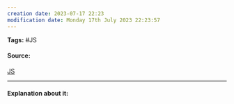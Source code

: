 ```yaml
---
creation date: 2023-07-17 22:23
modification date: Monday 17th July 2023 22:23:57
---
```


**Tags:** #JS  

#### Source:
[JS](https://www.scaler.com/topics/course/javascript-beginners/video/239/)

--------------------------------------

#### Explanation about it:

